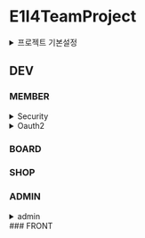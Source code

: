 # E1I4TeamProject

<details>
<summary>프로젝트 기본설정</summary>


프로젝트명 : E1i4TeamProject

프로그래밍 언어 : JAVA

프레임워크 : Springboot 2.7.11

라이브러리 DI : Spring WEB(MVC), Thymeleaf, Spring Data JPA, Lombok, SpringSecurity5 
               , websocket, validation, OAuth2, security  

데이터베이스 : MySql8

ORM : Spring Data JPA (JAVA(SQL))

개발툴 : IntelliJ

템플릿 엔진 : Thymeleaf (HTML + Data)

빌드 : Gradle

설정 : application.yml, application-oauth2.yml

</details>

## DEV

### MEMBER
<details>
<summary>Security</summary>


</details>

<details>
<summary>Oauth2</summary>

</details>





### BOARD
### SHOP
### ADMIN

<details>
<summary>admin</summary>

</details>
### FRONT